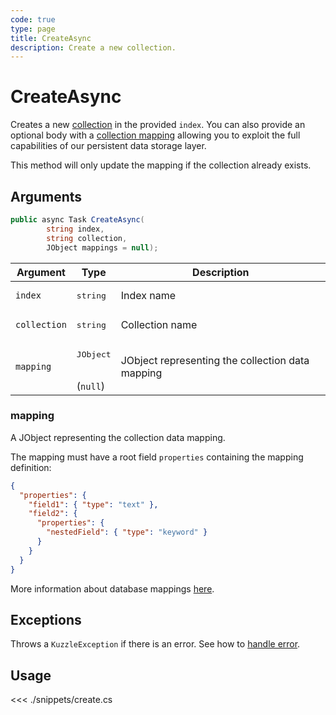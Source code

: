```yaml
---
code: true
type: page
title: CreateAsync
description: Create a new collection.
---
```


# CreateAsync

Creates a new [collection](/core/1/guides/essentials/store-access-data) in the provided `index`.
You can also provide an optional body with a [collection mapping](/core/1/guides/essentials/database-mappings) allowing you to exploit the full capabilities of our persistent data storage layer.

This method will only update the mapping if the collection already exists.


## Arguments

```csharp
public async Task CreateAsync(
        string index,
        string collection,
        JObject mappings = null);
```

| Argument     | Type                           | Description                                      |
|--------------|--------------------------------|--------------------------------------------------|
| `index`      | <pre>string</pre>             | Index name                                       |
| `collection` | <pre>string</pre>             | Collection name                                  |
| `mapping`    | <pre>JObject</pre><br>(`null`) | JObject representing the collection data mapping |

### mapping

A JObject representing the collection data mapping.

The mapping must have a root field `properties` containing the mapping definition:

```json
{
  "properties": {
    "field1": { "type": "text" },
    "field2": {
      "properties": {
        "nestedField": { "type": "keyword" }
      }
    }
  }
}
```

More information about database mappings [here](/core/1/guides/essentials/database-mappings).

## Exceptions

Throws a `KuzzleException` if there is an error. See how to [handle error](/sdk/csharp/1/essentials/error-handling).

## Usage

<<< ./snippets/create.cs
